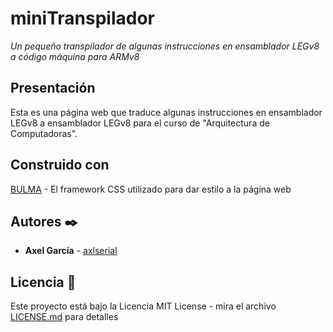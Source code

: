 # miniTranspilador
_Un pequeño transpilador de algunas instrucciones en ensamblador LEGv8 a código máquina para ARMv8_
## Presentación
Esta es una página web que traduce algunas instrucciones en ensamblador LEGv8 a ensamblador LEGv8 para el curso de "Arquitectura de Computadoras".
## Construido con

[BULMA](https://bulma.io/) - El framework CSS utilizado para dar estilo a la página web

## Autores ✒️

* **Axel García** - [axlserial](https://github.com/axlserial)

## Licencia 📄

Este proyecto está bajo la Licencia MIT License - mira el archivo [LICENSE.md](LICENSE.md) para detalles
